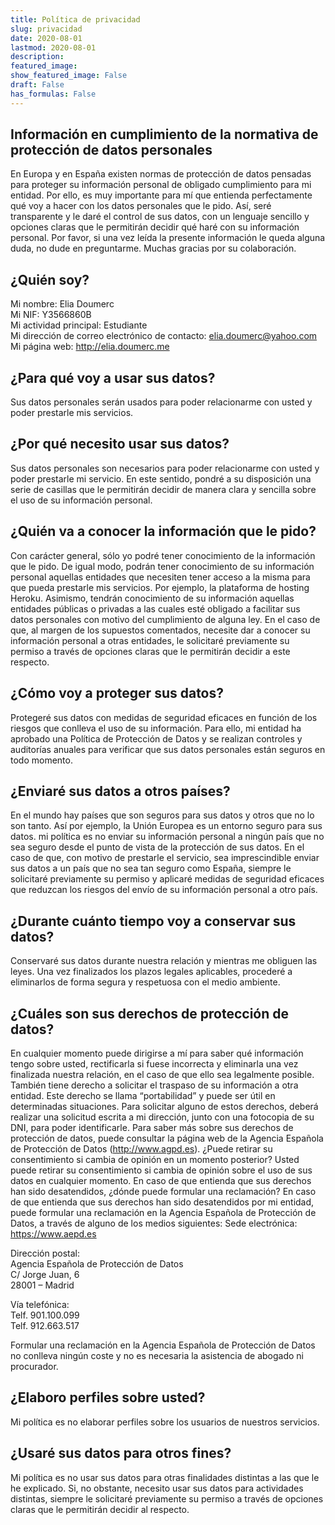 ```yaml
---
title: Política de privacidad
slug: privacidad
date: 2020-08-01
lastmod: 2020-08-01
description:
featured_image:
show_featured_image: False
draft: False
has_formulas: False
---
```

## Información en cumplimiento de la normativa de protección de datos personales
En Europa y en España existen normas de protección de datos pensadas para proteger su información personal de obligado cumplimiento para mi entidad. Por ello, es muy importante para mí que entienda perfectamente qué voy a hacer con los datos personales que le pido. Así, seré transparente y le daré el control de sus datos, con un lenguaje sencillo y opciones claras que le permitirán decidir qué haré con su información personal.
Por favor, si una vez leída la presente información le queda alguna duda, no dude en preguntarme.
Muchas gracias por su colaboración.

## ¿Quién soy?
Mi nombre: Elia Doumerc \
Mi NIF: Y3566860B \
Mi actividad principal: Estudiante \
Mi dirección de correo electrónico de contacto: elia.doumerc@yahoo.com \
Mi página web: http://elia.doumerc.me

## ¿Para qué voy a usar sus datos?
Sus datos personales serán usados para poder relacionarme con usted y poder prestarle mis servicios.

## ¿Por qué necesito usar sus datos?
Sus datos personales son necesarios para poder relacionarme con usted y poder prestarle mi servicio. En este sentido, pondré a su disposición una serie de casillas que le permitirán decidir de manera clara y sencilla sobre el uso de su información personal.

## ¿Quién va a conocer la información que le pido?
Con carácter general, sólo yo podré tener conocimiento de la información que le pido. De igual modo, podrán tener conocimiento de su información personal aquellas entidades que necesiten tener acceso a la misma para que pueda prestarle mis servicios. Por ejemplo, la plataforma de hosting Heroku. Asimismo, tendrán conocimiento de su información aquellas entidades públicas o privadas a las cuales esté obligado a facilitar sus datos personales con motivo del cumplimiento de alguna ley. En el caso de que, al margen de los supuestos comentados, necesite dar a conocer su información personal a otras entidades, le solicitaré previamente su permiso a través de opciones claras que le permitirán decidir a este respecto.

## ¿Cómo voy a proteger sus datos?
Protegeré sus datos con medidas de seguridad eficaces en función de los riesgos que conlleva el uso de su información. Para ello, mi entidad ha aprobado una Política de Protección de Datos y se realizan controles y auditorías anuales para verificar que sus datos personales están seguros en todo momento.

## ¿Enviaré sus datos a otros países?
En el mundo hay países que son seguros para sus datos y otros que no lo son tanto. Así por ejemplo, la Unión Europea es un entorno seguro para sus datos. mi política es no enviar su información personal a ningún país que no sea seguro desde el punto de vista de la protección de sus datos. En el caso de que, con motivo de prestarle el servicio, sea imprescindible enviar sus datos a un país que no sea tan seguro como España, siempre le solicitaré previamente su permiso y aplicaré medidas de seguridad eficaces que reduzcan los riesgos del envío de su información personal a otro país.

## ¿Durante cuánto tiempo voy a conservar sus datos?
Conservaré sus datos durante nuestra relación y mientras me obliguen las leyes. Una vez finalizados los plazos legales aplicables, procederé a eliminarlos de forma segura y respetuosa con el medio ambiente.

## ¿Cuáles son sus derechos de protección de datos?
En cualquier momento puede dirigirse a mí para saber qué información tengo sobre usted, rectificarla si fuese incorrecta y eliminarla una vez finalizada nuestra relación, en el caso de que ello sea legalmente posible. También tiene derecho a solicitar el traspaso de su información a otra entidad. Este derecho se llama “portabilidad” y puede ser útil en determinadas situaciones. Para solicitar alguno de estos derechos, deberá realizar una solicitud escrita a mi dirección, junto con una fotocopia de su DNI, para poder identificarle. Para saber más sobre sus derechos de protección de datos, puede consultar la página web de la Agencia Española de Protección de Datos (http://www.agpd.es). ¿Puede retirar su consentimiento si cambia de opinión en un momento posterior? Usted puede retirar su consentimiento si cambia de opinión sobre el uso de sus datos en cualquier momento. En caso de que entienda que sus derechos han sido desatendidos, ¿dónde puede formular una reclamación? En caso de que entienda que sus derechos han sido desatendidos por mi entidad, puede formular una reclamación en la Agencia Española de Protección de Datos, a través de alguno de los medios siguientes: Sede electrónica:
https://www.aepd.es

Dirección postal: \
Agencia Española de Protección de Datos \
C/ Jorge Juan, 6 \
28001 – Madrid

Vía telefónica: \
Telf. 901.100.099 \
Telf. 912.663.517

Formular una reclamación en la Agencia Española de Protección de Datos no conlleva ningún coste y no es necesaria la asistencia de abogado ni procurador.

## ¿Elaboro perfiles sobre usted?
Mi política es no elaborar perfiles sobre los usuarios de nuestros servicios.

## ¿Usaré sus datos para otros fines?
Mi política es no usar sus datos para otras finalidades distintas a las que le he explicado. Si, no obstante, necesito usar sus datos para actividades distintas, siempre le solicitaré previamente su permiso a través de opciones claras que le permitirán decidir al respecto.
